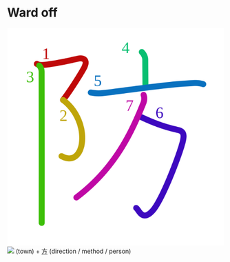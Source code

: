 # Ward off
![9632](Kanji/kanji-colorize/9632.svg)
![](http://www.kanjidamage.com/assets/radsmall/town-5b6cedad9082f836d90ce4150a4c12639ea53c5e5b033e84df6ee78a96d1dddb.jpg) (town) + [方](Kanji/kanji-dict/方.md) (direction / method / person)